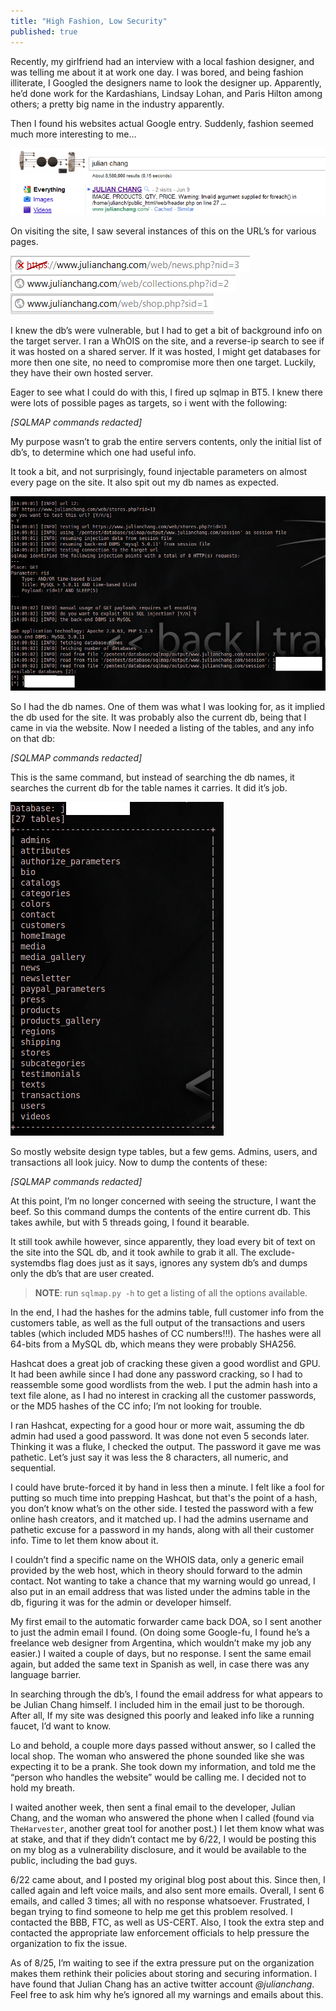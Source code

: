 ```yaml
---
title: "High Fashion, Low Security"
published: true
---
```


Recently, my girlfriend had an interview with a local fashion designer, and was telling me about it at work one day. I was bored, and being fashion illiterate, I Googled the designers name to look the designer up. Apparently, he’d done work for the Kardashians, Lindsay Lohan, and Paris Hilton among others; a pretty big name in the industry apparently.

Then I found his websites actual Google entry. Suddenly, fashion seemed much more interesting to me…

<a href="/assets/highfashion/google_out.PNG"><img src="/assets/highfashion/google_out.PNG"></a>

On visiting the site, I saw several instances of this on the URL’s for various pages.

<a href="/assets/highfashion/unsecurehttps.PNG"><img src="/assets/highfashion/unsecurehttps.PNG"></a>
<a href="/assets/highfashion/url1.PNG"><img src="/assets/highfashion/url1.PNG"></a>
<a href="/assets/highfashion/url2.PNG"><img src="/assets/highfashion/url2.PNG"></a>

I knew the db’s were vulnerable, but I had to get a bit of background info on the target server. I ran a WhOIS on the site, and a reverse-ip search to see if it was hosted on a shared server. If it was hosted, I might get databases for more then one site, no need to compromise more then one target. Luckily, they have their own hosted server.

Eager to see what I could do with this, I fired up sqlmap in BT5. I knew there were lots of possible pages as targets, so i went with the following:

*[SQLMAP commands redacted]*

My purpose wasn’t to grab the entire servers contents, only the initial list of db’s, to determine which one had useful info.

It took a bit, and not surprisingly, found injectable parameters on almost every page on the site. It also spit out my db names as expected.

<a href="/assets/highfashion/dblist.PNG"><img src="/assets/highfashion/dblist.PNG"></a>

So I had the db names. One of them was what I was looking for, as it implied the db used for the site. It was probably also the current db, being that I came in via the website. Now I needed a listing of the tables, and any info on that db:

*[SQLMAP commands redacted]*

This is the same command, but instead of searching the db names, it searches the current db for the table names it carries. It did it’s job.

<a href="/assets/highfashion/tables.PNG"><img src="/assets/highfashion/tables.PNG"></a>

 So mostly website design type tables, but a few gems. Admins, users, and transactions all look juicy. Now to dump the contents of these:

*[SQLMAP commands redacted]*

At this point, I’m no longer concerned with seeing the structure, I want the beef. So this command dumps the contents of the entire current db. This takes awhile, but with 5 threads going, I found it bearable.

It still took awhile however, since apparently, they load every bit of text on the site into the SQL db, and it took awhile to grab it all. The exclude-systemdbs flag does just as it says, ignores any system db’s and dumps only the db’s that are user created.

>**NOTE**: run `sqlmap.py -h` to get a listing of all the options available.

In the end, I had the hashes for the admins table, full customer info from the customers table, as well as the full output of the transactions and users tables (which included MD5 hashes of CC numbers!!!). The hashes were all 64-bits from a MySQL db, which means they were probably SHA256.

Hashcat does a great job of cracking these given a good wordlist and GPU. It had been awhile since I had done any password cracking, so I had to reassemble some good wordlists from the web. I put the admin hash into a text file alone, as I had no interest in cracking all the customer passwords, or the MD5 hashes of the CC info; I’m not looking for trouble.

I ran Hashcat, expecting for a good hour or more wait, assuming the db admin had used a good password. It was done not even 5 seconds later. Thinking it was a fluke, I checked the output. The password it gave me was pathetic. Let’s just say it was less the 8 characters, all numeric, and sequential.

I could have brute-forced it by hand in less then a minute. I felt like a fool for putting so much time into prepping Hashcat, but that's the point of a hash, you don’t know what’s on the other side. I tested the password with a few online hash creators, and it matched up. I had the admins username and pathetic excuse for a password in my hands, along with all their customer info. Time to let them know about it.

I couldn’t find a specific name on the WHOIS data, only a generic email provided by the web host, which in theory should forward to the admin contact. Not wanting to take a chance that my warning would go unread, I also put in an email address that was listed under the admins table in the db, figuring it was for the admin or developer himself.

My first email to the automatic forwarder came back DOA, so I sent another to just the admin email I found. (On doing some Google-fu, I found he’s a freelance web designer from Argentina, which wouldn’t make my job any easier.) I waited a couple of days, but no response. I sent the same email again, but added the same text in Spanish as well, in case there was any language barrier.

In searching through the db’s, I found the email address for what appears to be Julian Chang himself. I included him in the email just to be thorough. After all, If my site was designed this poorly and leaked info like a running faucet, I’d want to know.

Lo and behold, a couple more days passed without answer, so I called the local shop. The woman who answered the phone sounded like she was expecting it to be a prank. She took down my information, and told me the “person who handles the website” would be calling me. I decided not to hold my breath.

I waited another week, then sent a final email to the developer, Julian Chang, and the woman who answered the phone when I called (found via `TheHarvester`, another great tool for another post.) I let them know what was at stake, and that if they didn’t contact me by 6/22, I would be posting this on my blog as a vulnerability disclosure, and it would be available to the public, including the bad guys.

6/22 came about, and I posted my original blog post about this. Since then, I called again and left voice mails, and also sent more emails. Overall, I sent 6 emails, and called 3 times; all with no response whatsoever. Frustrated, I began trying to find someone to help me get this problem resolved. I contacted the BBB, FTC, as well as US-CERT. Also, I took the extra step and contacted the appropriate law enforcement officials to help pressure the organization to fix the issue.

As of 8/25, I’m waiting to see if the extra pressure put on the organization makes them rethink their policies about storing and securing information. I have found that Julian Chang has an active twitter account *@julianchang*. Feel free to ask him why he’s ignored all my warnings and emails about this.